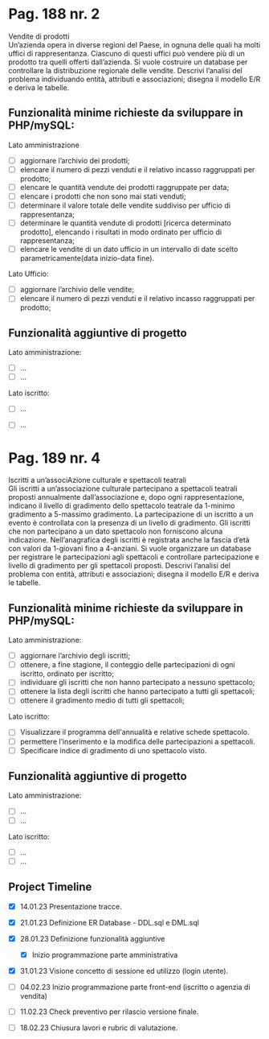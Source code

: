 # Pag. 188 nr. 2  
Vendite di prodotti   
Un’azienda opera in diverse regioni del Paese, in ognuna delle quali ha molti uffici di rappresentanza. Ciascuno di questi uffici può vendere più di un prodotto tra quelli offerti dall’azienda. Si vuole costruire un database per controllare la distribuzione regionale delle vendite. Descrivi l’analisi del problema individuando entità, attributi e associazioni; disegna il modello E/R e deriva le tabelle.

## Funzionalità minime richieste da sviluppare in PHP/mySQL:
Lato amministrazione
- [ ] aggiornare l’archivio dei prodotti;
- [ ] elencare il numero di pezzi venduti e il relativo incasso raggruppati per prodotto;
- [ ] elencare le quantità vendute dei prodotti raggruppate per data;
- [ ] elencare i prodotti che non sono mai stati venduti;
- [ ] determinare il valore totale delle vendite suddiviso per ufficio di rappresentanza;
- [ ] determinare le quantità vendute di prodotti [ricerca determinato prodotto], elencando i risultati in modo ordinato per ufficio di rappresentanza;
- [ ] elencare le vendite di un dato ufficio in un intervallo di date scelto parametricamente(data inizio-data fine).
   
Lato Ufficio:
- [ ] aggiornare l’archivio delle vendite;
- [ ] elencare il numero di pezzi venduti e il relativo incasso raggruppati per prodotto;

## Funzionalità aggiuntive di progetto   
Lato amministrazione:   
- [ ] ...   
- [ ] ...   
   
Lato iscritto:
- [ ] ...   
- [ ] ...   
   
   
   
# Pag. 189 nr. 4    
Iscritti a un’associAzione culturale e spettacoli teatrali   
Gli iscritti a un’associazione culturale partecipano a spettacoli teatrali proposti annualmente dall’associazione e, dopo ogni rappresentazione, indicano il livello di gradimento dello spettacolo teatrale da 1-minimo gradimento a 5-massimo gradimento. La partecipazione di un iscritto a un evento è controllata con la presenza di un livello di gradimento. Gli iscritti che non partecipano a un dato spettacolo non forniscono alcuna indicazione.    Nell’anagrafica degli iscritti è registrata anche la fascia d’età con valori da 1-giovani fino a 4-anziani. Si vuole organizzare un database per registrare le partecipazioni agli spettacoli e controllare partecipazione e livello di gradimento per gli spettacoli proposti. Descrivi l’analisi del problema con entità, attributi e associazioni; disegna il modello E/R e deriva le tabelle.   

## Funzionalità minime richieste da sviluppare in PHP/mySQL:   
Lato amministrazione:   
- [ ] aggiornare l’archivio degli iscritti;   
- [ ] ottenere, a fine stagione, il conteggio delle partecipazioni di ogni iscritto, ordinato per iscritto;   
- [ ] individuare gli iscritti che non hanno partecipato a nessuno spettacolo;   
- [ ] ottenere la lista degli iscritti che hanno partecipato a tutti gli spettacoli;   
- [ ] ottenere il gradimento medio di tutti gli spettacoli;   

Lato iscritto:   
- [ ] Visualizzare il programma dell'annualità e relative schede spettacolo.   
- [ ] permettere l’inserimento e la modifica delle partecipazioni a spettacoli.   
- [ ] Specificare indice di gradimento di uno spettacolo visto.   
   
## Funzionalità aggiuntive di progetto   
Lato amministrazione:   
- [ ] ...   
- [ ] ...   
   
Lato iscritto:
- [ ] ...   
- [ ] ...   

## Project Timeline
- [x] 14.01.23 Presentazione tracce.
- [x] 21.01.23 Definizione ER Database - DDL.sql e DML.sql
- [x] 28.01.23 Definizione funzionalità aggiuntive
    - [x] Inizio programmazione parte amministrativa
- [x] 31.01.23 Visione concetto di sessione ed utilizzo (login utente).
- [ ] 04.02.23 Inizio programmazione parte front-end (iscritto o agenzia di vendita)
- [ ] 11.02.23 Check preventivo per rilascio versione finale.
- [ ] 18.02.23 Chiusura lavori e rubric di valutazione.



